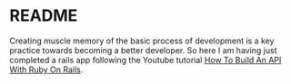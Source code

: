 # README

Creating muscle memory of the basic process of development is a key practice towards becoming a better developer. 
So here I am having just completed a rails app following the Youtube tutorial [How To Build An API With Ruby On Rails](https://www.youtube.com/watch?v=_C5aDob_K3E).<br/>

